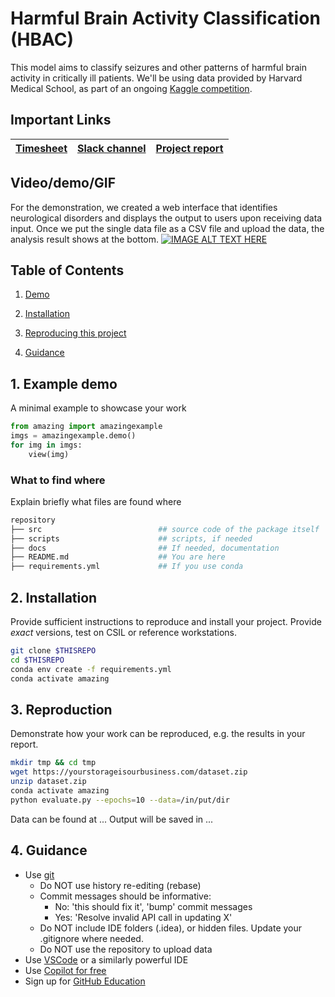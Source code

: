 # Harmful Brain Activity Classification (HBAC)

This model aims to classify seizures and other patterns of harmful brain activity in critically ill patients. We'll be using data provided by Harvard Medical School, as part of an ongoing [Kaggle competition](https://www.kaggle.com/competitions/hms-harmful-brain-activity-classification/overview).
## Important Links

| [Timesheet](https://1sfu-my.sharepoint.com/:x:/g/personal/hamarneh_sfu_ca/EZzEiGQNT3FAphR788z3IrYBEx8ASZ6C2IbP5BXt9pfhCg?e=dp9ZUx) | [Slack channel](https://app.slack.com/client/T06AP91EYG6/C06DW516NA1?selected_team_id=T06AP91EYG6) | [Project report](https://www.overleaf.com/7196966197swyzqqdqbkxt#c96211) |
|-----------|---------------|-------------------------|

## Video/demo/GIF
For the demonstration, we created a web interface that identifies neurological disorders and displays the output to users upon receiving data input. Once we put the single data file as a CSV file and upload the data, the analysis result shows at the bottom.
[![IMAGE ALT TEXT HERE](https://img.youtube.com/vi/XXy3TBCCN7k/0.jpg)](https://www.youtube.com/watch?v=XXy3TBCCN7k)

## Table of Contents
1. [Demo](#demo)

2. [Installation](#installation)

3. [Reproducing this project](#repro)

4. [Guidance](#guide)


<a name="demo"></a>
## 1. Example demo

A minimal example to showcase your work

```python
from amazing import amazingexample
imgs = amazingexample.demo()
for img in imgs:
    view(img)
```

### What to find where

Explain briefly what files are found where

```bash
repository
├── src                          ## source code of the package itself
├── scripts                      ## scripts, if needed
├── docs                         ## If needed, documentation   
├── README.md                    ## You are here
├── requirements.yml             ## If you use conda
```

<a name="installation"></a>

## 2. Installation

Provide sufficient instructions to reproduce and install your project. 
Provide _exact_ versions, test on CSIL or reference workstations.

```bash
git clone $THISREPO
cd $THISREPO
conda env create -f requirements.yml
conda activate amazing
```

<a name="repro"></a>
## 3. Reproduction
Demonstrate how your work can be reproduced, e.g. the results in your report.
```bash
mkdir tmp && cd tmp
wget https://yourstorageisourbusiness.com/dataset.zip
unzip dataset.zip
conda activate amazing
python evaluate.py --epochs=10 --data=/in/put/dir
```
Data can be found at ...
Output will be saved in ...

<a name="guide"></a>
## 4. Guidance

- Use [git](https://git-scm.com/book/en/v2)
    - Do NOT use history re-editing (rebase)
    - Commit messages should be informative:
        - No: 'this should fix it', 'bump' commit messages
        - Yes: 'Resolve invalid API call in updating X'
    - Do NOT include IDE folders (.idea), or hidden files. Update your .gitignore where needed.
    - Do NOT use the repository to upload data
- Use [VSCode](https://code.visualstudio.com/) or a similarly powerful IDE
- Use [Copilot for free](https://dev.to/twizelissa/how-to-enable-github-copilot-for-free-as-student-4kal)
- Sign up for [GitHub Education](https://education.github.com/) 
